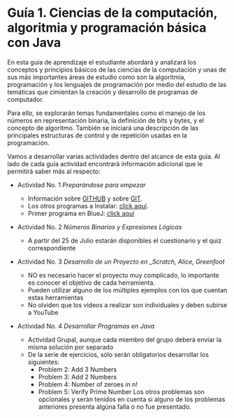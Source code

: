 # Guía 1.  Ciencias de la computación, algoritmia y programación básica con Java

En esta guía de aprendizaje el estudiante abordará y analizará los conceptos y principios básicos de las ciencias de la computación 
y unas de sus más importantes áreas de estudio como son la algoritmia, programación y los lenguajes de programación por medio del estudio 
de las temáticas que cimientan la creación y desarrollo de programas de computador. 

Para ello, se explorarán temas fundamentales como el manejo de los números en representación binaria, la definición de bits y bytes, y el concepto de algoritmo. También se iniciará una descripción de las principales estructuras de control y de repetición usadas en la programación.

Vamos a desarrollar varias actividades dentro del alcance de esta guía. Al lado de cada guía actividad encontrará información adicional
que le permitirá saber más al respecto:

* Actividad No. 1 *Preparándose para empezar*
  * Información sobre [GITHUB](GitHub.md) y sobre [GIT](GIT.md).
  * Los otros programas a Instalar: [click aquí](OtrosProgramas.md).
  * Primer programa en BlueJ: [click aquí](PrimerProgramaBlueJ.md)
  
* Actividad No. 2 *Números Binarios y Expresiones Lógicas*
  * A partir del 25 de Julio estarán disponibles el cuestionario y el quiz correspondiente
  
* Actividad No. 3 *Desarrollo de un Proyecto en _Scratch, Alice, Greenfoot*
  * NO es necesario hacer el proyecto muy complicado, lo importante es conocer el objetivo de cada herramienta.
  * Pueden utilizar alguno de los múltiples ejemplos con los que cuentan estas herramientas
  * No olviden que los videos a realizar son individuales y deben subirse a YouTube
  
* Actividad No. 4 *Desarrollar Programas en Java*
  * Actividad Grupal, aunque cada miembro del grupo deberá enviar la misma solución por separado
  * De la serie de ejercicios, sólo serán obligatorios desarrollar los siguientes:
    * Problem 2: Add 3 Numbers
    * Problem 3: Add 2 Numbers
    * Problem 4: Number of zeroes in n!
    * Problem 5: Verify Prime Number
    Los otros problemas son opcionales y serán tenidos en cuenta si alguno de los problemas anteriores presenta algúna falla o no
    fue presentado.
